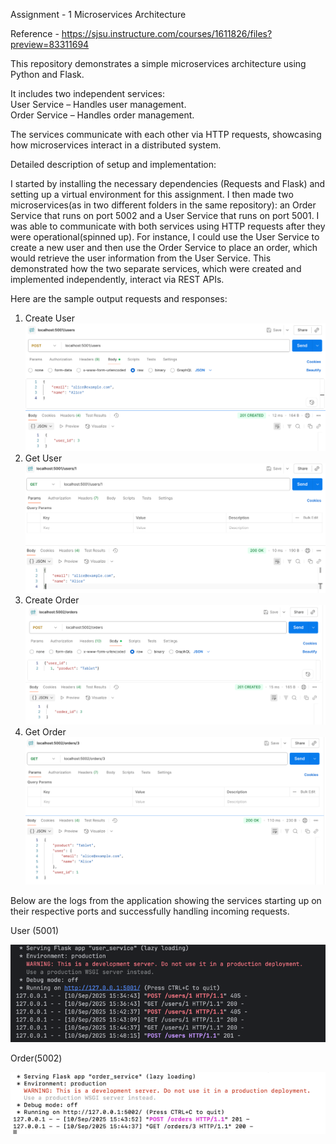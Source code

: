 Assignment - 1 
Microservices Architecture

Reference - https://sjsu.instructure.com/courses/1611826/files?preview=83311694

This repository demonstrates a simple microservices architecture using Python and Flask.

It includes two independent services: <br>
	User Service – Handles user management. <br>
	Order Service – Handles order management.

The services communicate with each other via HTTP requests, showcasing how microservices interact in a distributed system.

Detailed description of setup and implementation: <br>

I started by installing the necessary dependencies (Requests and Flask) and setting up a virtual environment for this assignment.  I then made two microservices(as in two different folders in the same repository): an Order Service that runs on port 5002 and a User Service that runs on port 5001.  I was able to communicate with both services using HTTP requests after they were operational(spinned up).  For instance, I could use the User Service to create a new user and then use the Order Service to place an order, which would retrieve the user information from the User Service.  This demonstrated how the two separate services, which were created and implemented independently, interact via REST APIs.

Here are the sample output requests and responses: 

1. Create User 
![img_3.png](images/create_user.png)
2. Get User
![img.png](images/get_user.png)
3. Create Order
![img_1.png](images/create_order.png)
4. Get Order
![img_2.png](images/get_order.png)

Below are the logs from the application showing the services starting up on their respective ports and successfully handling incoming requests.<br>

User (5001) <br>

![img_4.png](images/user_service_logs.png)

Order(5002) <br>

![img_6.png](images/order_Service_logs.png) <br>

